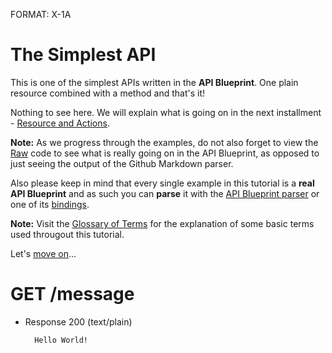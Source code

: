 FORMAT: X-1A

# The Simplest API
This is one of the simplest APIs written in the **API Blueprint**. 
One plain resource combined with a method and that's it! 

Nothing to see here. We will explain what is going on in the next installment - [Resource and Actions](https://github.com/apiaryio/api-blueprint/blob/master/examples/2.%20Resource%20and%20Actions.md).

**Note:** As we progress through the examples, do not also forget to view the [Raw](https://raw.github.com/apiaryio/api-blueprint/master/examples/1.%20Simplest%20API.md) code to see what is really going on in the API Blueprint, as opposed to just seeing the output of the Github Markdown parser. 

Also please keep in mind that every single example in this tutorial is a **real API Blueprint** and as such you can **parse** it with the [API Blueprint parser](https://github.com/apiaryio/snowcrash) or one of its [bindings](https://github.com/apiaryio/snowcrash#bindings).

**Note:** Visit the [Glossary of Terms](https://github.com/apiaryio/api-blueprint/blob/master/Glossary%20of%20Terms.md) for the explanation of some basic terms used througout this tutorial. 

Let's [move on](https://github.com/apiaryio/api-blueprint/blob/master/examples/2.%20Resource%20and%20Actions.md)...

# GET /message
+ Response 200 (text/plain)
    
        Hello World!

